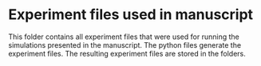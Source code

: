 # Experiment files used in manuscript

This folder contains all experiment files that were used for running the simulations presented in the manuscript.
The python files generate the experiment files. The resulting experiment files are stored in the folders.
